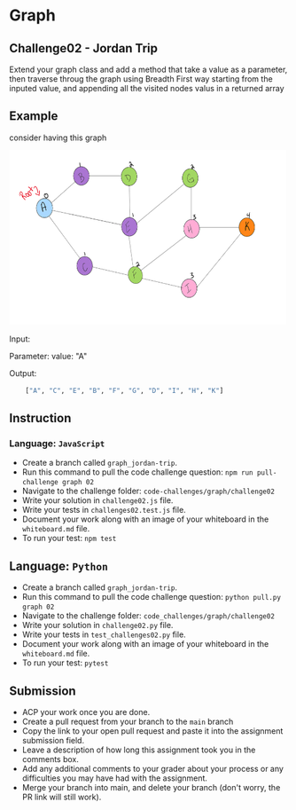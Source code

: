 # Graph

## Challenge02 - Jordan Trip

Extend your graph class and add a method that take a value as a parameter, then traverse throug the graph using Breadth First way starting from the inputed value, and appending all the visited nodes valus in a returned array

## Example

consider having this graph

<img src= "../../../assets/graph/BreadthFirst.png" style="width: 500px; height: 315px;" />

Input:

Parameter: value: "A"

Output:

```python
    ["A", "C", "E", "B", "F", "G", "D", "I", "H", "K"]
```

## Instruction

### Language: `JavaScript`

- Create a branch called `graph_jordan-trip`.
- Run this command to pull the code challenge question: `npm run pull-challenge graph 02`
- Navigate to the challenge folder: `code-challenges/graph/challenge02`
- Write your solution in `challenge02.js` file.
- Write your tests in `challenges02.test.js` file.
- Document your work along with an image of your whiteboard in the `whiteboard.md` file.
- To run your test: `npm test`

## Language: `Python`

- Create a branch called `graph_jordan-trip`.
- Run this command to pull the code challenge question: `python pull.py graph 02`
- Navigate to the challenge folder: `code_challenges/graph/challenge02`
- Write your solution in `challenge02.py` file.
- Write your tests in `test_challenges02.py` file.
- Document your work along with an image of your whiteboard in the `whiteboard.md` file.
- To run your test: `pytest`

## Submission

- ACP your work once you are done.
- Create a pull request from your branch to the `main` branch
- Copy the link to your open pull request and paste it into the assignment submission field.
- Leave a description of how long this assignment took you in the comments box.
- Add any additional comments to your grader about your process or any difficulties you may have had with the assignment.
- Merge your branch into main, and delete your branch (don't worry, the PR link will still work).
